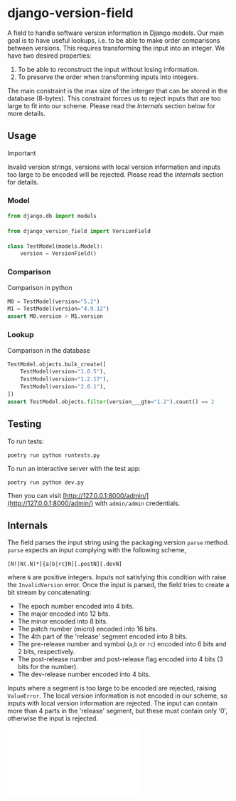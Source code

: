 # django-version-field

A field to handle software version information in Django models. Our main goal is to have useful lookups, i.e. to be able to make order comparisons between versions. This requires transforming the input into an integer. We have two desired properties:

1. To be able to reconstruct the input without losing information.
2. To preserve the order when transforming inputs into integers.

The main constraint is the max size of the interger that can be stored in the database (8-bytes). This constraint forces us to reject inputs that are too large to fit into our scheme. Please read the *Internals* section below for more details.

## Usage

> [!IMPORTANT]
> Invalid version strings, versions with local version information and inputs too large to be encoded will be rejected. Please read the *Internals* section for details.

### Model

```python
from django.db import models

from django_version_field import VersionField

class TestModel(models.Model):
    version = VersionField()

```

### Comparison

Comparison in python

```python
M0 = TestModel(version="5.2")
M1 = TestModel(version="4.9.12")
assert M0.version > M1.version
```

### Lookup

Comparison in the database

```python
TestModel.objects.bulk_create([
    TestModel(version="1.0.5"),
    TestModel(version="1.2.17"),
    TestModel(version="2.0.1"),
])
assert TestModel.objects.filter(version___gte="1.2").count() == 2
```

## Testing

To run tests:

```shell
poetry run python runtests.py
```

To run an interactive server with the test app:

```shell
poetry run python dev.py
```

Then you can visit [http://127.0.0.1:8000/admin/](http://127.0.0.1:8000/admin/) with `admin/admin` credentials.

## Internals

The field parses the input string using the packaging.version `parse` method. `parse` expects an input complying with the following scheme,
```
[N!]N(.N)*[{a|b|rc}N][.postN][.devN]
```
where `N` are positive integers. Inputs not satisfying this condition with raise the `InvalidVersion` error.
Once the input is parsed, the field tries to create a bit stream by concatenating:

- The epoch number encoded into 4 bits.
- The major encoded into 12 bits.
- The minor encoded into 8 bits.
- The patch number (micro) encoded into 16 bits.
- The 4th part of the 'release' segment encoded into 8 bits.
- The pre-release number and symbol (`a`,`b` or `rc`) encoded into 6 bits and 2 bits, respectively.
- The post-release number and post-release flag encoded into 4 bits (3 bits for the number).
- The dev-release number encoded into 4 bits.

Inputs where a segment is too large to be encoded are rejected, raising `ValueError`.
The local version information is not encoded in our scheme, so inputs with local version information are rejected.
The input can contain more than 4 parts in the 'release' segment, but these must contain only '0', otherwise the input is rejected.

![Segment structure diagram](/images/Version_Segment_Structure.pdf)
